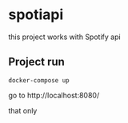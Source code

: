 # spotiapi

this project works with Spotify api 

## Project run
```
docker-compose up

```
go to http://localhost:8080/

that only



